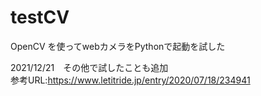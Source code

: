 # testCV
OpenCV を使ってwebカメラをPythonで起動を試した  

2021/12/21　その他で試したことも追加  
参考URL:https://www.letitride.jp/entry/2020/07/18/234941
